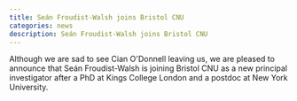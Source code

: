 ```yaml
---
title: Seán Froudist-Walsh joins Bristol CNU
categories: news
description: Seán Froudist-Walsh joins Bristol CNU
---
```


Although we are sad to see Cian O'Donnell leaving us, we are pleased to announce that Seán Froudist-Walsh is joining Bristol CNU as a new principal investigator after a PhD at Kings College London and a postdoc at New York University.